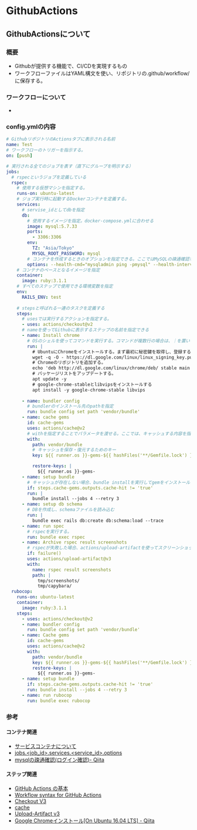 # GithubActions
## GithubActionsについて
### 概要
- Githubが提供する機能で、CI/CDを実現するもの
- ワークフローファイルはYAML構文を使い、リポジトリの.github/workflow/に保存する。

### ワークフローについて
- 


### config.ymlの内容
```yml
# GithubリポジトリのActionsタブに表示される名前
name: Test
# ワークフローのトリガーを指示する。
on: [push]

# 実行される全てのジョブを表す（直下にグループを明示する）
jobs:
  # rspecというジョブを定義している
  rspec:
    # 使用する仮想マシンを指定する。
    runs-on: ubuntu-latest
    # ジョブ実行時に起動するDockerコンテナを定義する。
    services:
      # servise_idとしてdbを指定
      db:
        # 使用するイメージを指定。docker-compose.ymlに合わせる
        image: mysql:5.7.33
        ports:
          - 3306:3306
        env:
          TZ: "Asia/Tokyo"
          MYSQL_ROOT_PASSWORD: mysql
        # コンテナを作成するときのオプションを指定できる。ここではMySQLの疎通確認をし、ヘルスチェックでDBへの接続が正常かどうかを確かめる。
        options: --health-cmd="mysqladmin ping -pmysql" --health-interval=5s --health-timeout=2s --health-retries=3
    # コンテナのベースとなるイメージを指定
    container:
      image: ruby:3.1.1
    # すべてのステップで使用できる環境変数を指定
    env:
      RAILS_ENV: test
    
    # stepsと呼ばれる一連のタスクを定義する
    steps:
      # usesでは実行するアクションを指定する。
      - uses: actions/checkout@v2
      # nameを使ってGithubに表示するステップの名前を指定できる
      - name: Install chrome
        # OSのシェルを使ってコマンドを実行する。コマンドが複数行の場合は、｜を置いて次の行からコマンドを記述する。
        run: |
          # UbuntuにChromeをインストールする。まず最初に秘密鍵を取得し、登録する。
          wget -q -O - https://dl.google.com/linux/linux_signing_key.pub | apt-key add -
          # Chromeのリポジトリを追加する。
          echo 'deb http://dl.google.com/linux/chrome/deb/ stable main' | tee /etc/apt/sources.list.d/google-chrome.list
          # パッケージリストをアップデートする。
          apt update -y
          # google-chrome-stableとlibvipsをインストールする
          apt install -y google-chrome-stable libvips
      
      - name: bundler config
        # bundlerのインストール先のpathを指定
        run: bundle config set path 'vendor/bundle'
      - name: cache gems
        id: cache-gems
        uses: actions/cache@v2
        # withを指定することでパラメータを渡せる。ここでは、キャッシュする内容を指定する。
        with:
          path: vendor/bundle
          # キャッシュを保存・復元するためのキー
          key: ${{ runner.os }}-gems-${{ hashFiles('**/Gemfile.lock') }}

          restore-keys: |
            ${{ runner.os }}-gems-
      - name: setup bundle
        # キャッシュが存在しない場合、bundle installを実行してgemをインストールする。
        if: steps.cache-gems.outputs.cache-hit != 'true'
        run: |
          bundle install --jobs 4 --retry 3
      - name: setup db schema
        # DBを作成し、schemaファイルを読み込む
        run: |
          bundle exec rails db:create db:schema:load --trace
      - name: run spec
        # rspecを実行する。
        run: bundle exec rspec
      - name: Archive rspec result screenshots
        # rspecが失敗した場合、actions/upload-artifactを使ってスクリーンショットを保存する
        if: failure()
        uses: actions/upload-artifact@v3
        with:
          name: rspec result screenshots
          path: |
            tmp/screenshots/
            tmp/capybara/
  rubocop:
    runs-on: ubuntu-latest
    container:
      image: ruby:3.1.1
    steps:
      - uses: actions/checkout@v2
      - name: bundler config
        run: bundle config set path 'vendor/bundle'
      - name: Cache gems
        id: cache-gems
        uses: actions/cache@v2
        with:
          path: vendor/bundle
          key: ${{ runner.os }}-gems-${{ hashFiles('**/Gemfile.lock') }}
          restore-keys: |
            ${{ runner.os }}-gems-
      - name: setup bundle
        if: steps.cache-gems.outputs.cache-hit != 'true'
        run: bundle install --jobs 4 --retry 3
      - name: run rubocop
        run: bundle exec rubocop
```

### 参考
#### コンテナ関連
- [サービスコンテナについて](https://docs.github.com/ja/actions/using-containerized-services/about-service-containers)
- [jobs.<job_id>.services.<service_id>.options](https://docs.github.com/ja/actions/using-workflows/workflow-syntax-for-github-actions#jobsjob_idservicesservice_idoptions)
- [mysqlの疎通確認(ログイン確認)- Qiita](https://qiita.com/sakito/items/7ddcbfb49edc7a50c6d7)

#### ステップ関連
- [GitHub Actions の基本](https://blog1.mammb.com/entry/2021/12/11/090000)
- [Workflow syntax for GitHub Actions](https://docs.github.com/ja/actions/using-workflows/workflow-syntax-for-github-actions)
- [Checkout V3](https://github.com/actions/checkout)
- [cache](https://github.com/actions/cache)
- [Upload-Artifact v3](https://github.com/actions/upload-artifact)
- [Google Chromeインストール[On Ubuntu 16.04 LTS] - Qiita](https://qiita.com/spiderx_jp/items/e6189a736ddec14ffa23)